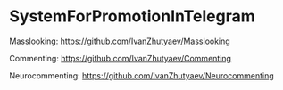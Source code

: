 # SystemForPromotionInTelegram
Masslooking: https://github.com/IvanZhutyaev/Masslooking

Commenting: 
https://github.com/IvanZhutyaev/Commenting

Neurocommenting:
https://github.com/IvanZhutyaev/Neurocommenting